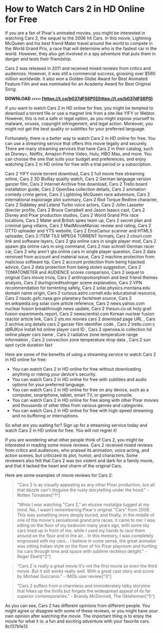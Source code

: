 
 
# How to Watch Cars 2 in HD Online for Free
  
If you are a fan of Pixar's animated movies, you might be interested in watching Cars 2, the sequel to the 2006 hit Cars. In this movie, Lightning McQueen and his best friend Mater travel around the world to compete in the World Grand Prix, a race that will determine who is the fastest car in the world. However, they also get involved in a spy adventure that puts them in danger and tests their friendship.
  
Cars 2 was released in 2011 and received mixed reviews from critics and audiences. However, it was still a commercial success, grossing over $560 million worldwide. It also won a Golden Globe Award for Best Animated Feature Film and was nominated for an Academy Award for Best Original Song.
 
**DOWNLOAD ››››› [https://t.co/b037dFS6P0](https://t.co/b037dFS6P0)**


  
If you want to watch Cars 2 in HD online for free, you might be tempted to download a torrent file or use a magnet link from a site like YIFY or Webtor. However, this is not a safe or legal option, as you might expose yourself to malware, viruses, copyright infringement, and legal action. Moreover, you might not get the best quality or subtitles for your preferred language.
  
Fortunately, there is a better way to watch Cars 2 in HD online for free. You can use a streaming service that offers this movie legally and securely. There are many streaming services that have Cars 2 in their catalog, such as Disney+, Netflix, Amazon Prime Video, Hulu, HBO Max, and more. You can choose the one that suits your budget and preferences, and enjoy watching Cars 2 in HD online for free with a trial period or a subscription.
 
Cars 2 YIFY movie torrent download,  Cars 2 full movie free streaming online,  Cars 2 3D BluRay quality watch,  Cars 2 German language version ganzer film,  Cars 2 Internet Archive free download,  Cars 2 Trello board installation guide,  Cars 2 OpenSea collection details,  Cars 2 animation comedy crime genre,  Cars 2 Lightning McQueen race adventure,  Cars 2 international espionage plot summary,  Cars 2 Rod Torque Redline character,  Cars 2 Siddeley and Leland Turbo voice actors,  Cars 2 John Lasseter director profile,  Cars 2 Bruce Campbell and Jason Isaacs cast,  Cars 2 Disney and Pixar production studios,  Cars 2 World Grand Prix race locations,  Cars 2 Mater and British spies team up,  Cars 2 secret plan and criminal gang villains,  Cars 2 MadMovieManiac review and rating,  Cars 2 OTTO uploader and YTS website,  Cars 2 ErceCamur scanner and HTML5 uploader,  Cars 2 ITEM TILE MPEG4 TORRENT formats,  Cars 2 cinurl.com link and software layers,  Cars 2 gta online cars in single player mod,  Cars 2 spawn gta online cars in sing command,  Cars 2 max schnell German racer car,  Cars 2 why aren't gta online cars in single player question,  Cars 2 data removed from account and material issue,  Cars 2 machine protection from malicious software tip,  Cars 2 account protection from being hijacked advice,  Cars 2 data protection from being stolen suggestion,  Cars 2 TOMATOMETER and AUDIENCE scores comparison,  Cars 2 sequel to original Cars movie trivia,  Cars 2 anthropomorphism and best friend themes analysis,  Cars 2 duringcreditsstinger scene explanation,  Cars 2 VPN recommendation for torrenting safely,  Cars 2 solar.physics.montana.edu domain name origin,  Cars 2 curious.astro.cornell.edu educational resource,  Cars 2 nssdc.gsfc.nasa.gov planetary factsheet source,  Cars 2 en.wikipedia.org solar core article reference,  Cars 2 news.yahoo.com nuclear fusion breakthrough news update,  Cars 2 thesun.co.uk holy grail fusion experiments report,  Cars 2 newscientist.com Korean nuclear fusion reactor article link,  Cars 2 yts.mx movies cars 2 download page URL ,  Cars 2 archive.org details cars 2 ganzer film identifier code ,  Cars 2 trello.com c djtRJKce install hd online player card ID ,  Cars 2 opensea.io collection hd online player cars name ,  Cars 2 radiative zone temperature range information ,  Cars 2 convection zone temperature drop data ,  Cars 2 sun spot cycle duration fact
  
Here are some of the benefits of using a streaming service to watch Cars 2 in HD online for free:
  
- You can watch Cars 2 in HD online for free without downloading anything or risking your device's security.
- You can watch Cars 2 in HD online for free with subtitles and audio options for your preferred language.
- You can watch Cars 2 in HD online for free on any device, such as a computer, smartphone, tablet, smart TV, or gaming console.
- You can watch Cars 2 in HD online for free along with other Pixar movies and thousands of other titles from various genres and categories.
- You can watch Cars 2 in HD online for free with high-speed streaming and no buffering or interruptions.

So what are you waiting for? Sign up for a streaming service today and watch Cars 2 in HD online for free. You will not regret it!
  
If you are wondering what other people think of Cars 2, you might be interested in reading some movie reviews. Cars 2 received mixed reviews from critics and audiences, who praised its animation, voice acting, and action scenes, but criticized its plot, humor, and characters. Some reviewers also felt that Cars 2 was too violent and dark for a family movie, and that it lacked the heart and charm of the original Cars.
  
Here are some examples of movie reviews for Cars 2:

> "Cars 2 is as visually appealing as any other Pixar production, but all that dazzle can't disguise the rusty storytelling under the hood." - Rotten Tomatoes[^1^]

> "While I was watching \"Cars 2,\" an elusive nostalgia tugged at my mind. No, I wasn't remembering Pixar's original \"Cars\" from 2006. This was something more deeply buried, and finally, in the middle of one of the movie's sensational grand prix races, it came to me: I was sitting on the floor of my bedroom many years ago, with some toy cars lined up in front of me, while I used my hands to race them around on the floor and in the air... In this memory, I was completely engrossed with my cars... I believe in some sense, the great animator was sitting Indian-style on the floor of his Pixar playroom and hurtling his cars through time and space with sublime reckless delight." - Roger Ebert[^2^]

> "Cars 2 is really a great movie it's not the first movie so even the third movie. But it still works really well. With a great cast story and score by Michael Guccanio." - IMDb user review[^3^]

> "Cars 2 suffers from a charmless and immoderately talky storyline that hikes up the thrills but forgets the widespread appeal of its far superior contemporaries." - Brandy McDonnell, The Oklahoman[^5^]

As you can see, Cars 2 has different opinions from different people. You might agree or disagree with some of these reviews, or you might have your own opinion after watching the movie. The important thing is to enjoy the movie for what it is: a fun and exciting adventure with your favorite cars.
 8cf37b1e13
 

